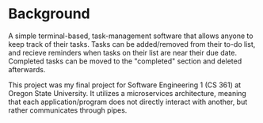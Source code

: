 # Background
A simple terminal-based, task-management software that allows anyone to keep track of their tasks. Tasks can be added/removed from their to-do list, and recieve reminders when tasks on their list are near their due date. Completed tasks can be moved to the "completed" section and deleted afterwards.

This project was my final project for Software Engineering 1 (CS 361) at Oregon State University. It utilizes a microservices architecture, meaning that each application/program does not directly interact with another, but rather communicates through pipes.

